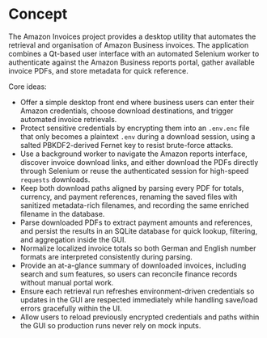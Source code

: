 # Concept

The Amazon Invoices project provides a desktop utility that automates the retrieval and organisation of Amazon Business invoices. The application combines a Qt-based user interface with an automated Selenium worker to authenticate against the Amazon Business reports portal, gather available invoice PDFs, and store metadata for quick reference.

Core ideas:

* Offer a simple desktop front end where business users can enter their Amazon credentials, choose download destinations, and trigger automated invoice retrievals.
* Protect sensitive credentials by encrypting them into an `.env.enc` file that only becomes a plaintext `.env` during a download session, using a salted PBKDF2-derived Fernet key to resist brute-force attacks.
* Use a background worker to navigate the Amazon reports interface, discover invoice download links, and either download the PDFs directly through Selenium or reuse the authenticated session for high-speed `requests` downloads.
* Keep both download paths aligned by parsing every PDF for totals, currency, and payment references, renaming the saved files with sanitized metadata-rich filenames, and recording the same enriched filename in the database.
* Parse downloaded PDFs to extract payment amounts and references, and persist the results in an SQLite database for quick lookup, filtering, and aggregation inside the GUI.
* Normalize localized invoice totals so both German and English number formats are interpreted consistently during parsing.
* Provide an at-a-glance summary of downloaded invoices, including search and sum features, so users can reconcile finance records without manual portal work.
* Ensure each retrieval run refreshes environment-driven credentials so updates in the GUI are respected immediately while handling save/load errors gracefully within the UI.
* Allow users to reload previously encrypted credentials and paths within the GUI so production runs never rely on mock inputs.
